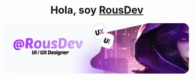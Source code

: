 <div align="center">
  <h1 align="center" "> Hola, soy <a href="">RousDev</a></h1>
</div>
<img src="/public/Banner.png">
<div align="center">
  
</div>
